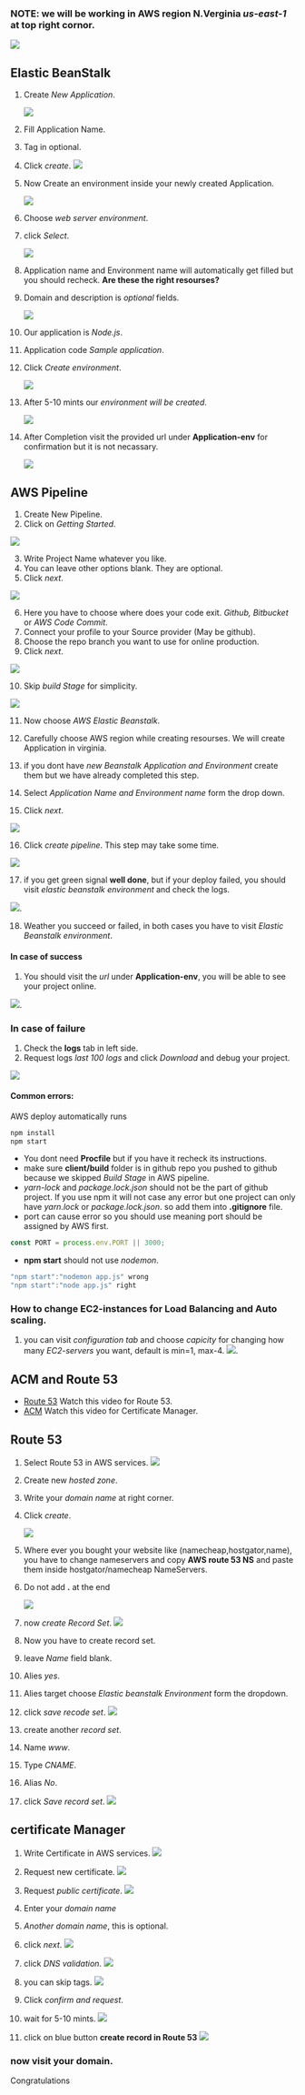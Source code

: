 ### NOTE: **we will be working in AWS region N.Verginia _us-east-1_ at top right cornor.**

![](images/region.png)

## Elastic BeanStalk

1. Create _New Application_.

   ![](images/bean1.png)

2. Fill Application Name.
3. Tag in optional.
4. Click _create_.
   ![](images/bean2.png)

5. Now Create an environment inside your newly created Application.

   ![](images/bean3.png)

6. Choose _web server environment_.
7. click _Select_.

   ![](images/bean4.png)

8. Application name and Environment name will automatically get filled but you should recheck. **Are these the right resourses?**
9. Domain and description is _optional_ fields.

   ![](images/bean5-1.png)

10. Our application is _Node.js_.
11. Application code _Sample application_.
12. Click _Create environment_.

    ![](images/bean5-2.png)

13. After 5-10 mints our _environment will be created_.

    ![](images/bean6.png)

14. After Completion visit the provided url under **Application-env** for confirmation but it is not necassary.

    ![](images/bean7.png)

## AWS Pipeline

1. Create New Pipeline.
2. Click on _Getting Started_.

![](images/pipeline1.png)

3. Write Project Name whatever you like.
4. You can leave other options blank. They are optional.
5. Click _next_.

![](images/pipeline2.png)

6. Here you have to choose where does your code exit. _Github, Bitbucket_ or _AWS Code Commit_.
7. Connect your profile to your Source provider (May be github).
8. Choose the repo branch you want to use for online production.
9. Click _next_.

![](images/pipeline3.png)

10. Skip _build Stage_ for simplicity.

![](images/pipeline4.png)

11. Now choose _AWS Elastic Beanstalk_.
12. Carefully choose AWS region while creating resourses. We will create Application in virginia.
13. if you dont have _new Beanstalk Application and Environment_ create them but we have already completed this step.

14. Select _Application Name and Environment name_ form the drop down.
15. Click _next_.

![](images/pipeline6.png)

16. Click _create pipeline_. This step may take some time.

![](images/pipeline7.png)

17. if you get green signal **well done**, but if your deploy failed, you should visit _elastic beanstalk environment_ and check the logs.

![](images/pipeline8.png).

18. Weather you succeed or failed, in both cases you have to visit _Elastic Beanstalk environment_.

#### In case of success

1. You should visit the _url_ under **Application-env**, you will be able to see your project online.

![](images/bean8.png).

### In case of failure

1. Check the **logs** tab in left side.
1. Request logs _last 100 logs_ and click _Download_ and debug your project.

![](images/bean10.png)

#### Common errors:

AWS deploy automatically runs

```bash
npm install
npm start
```

- You dont need **Procfile** but if you have it recheck its instructions.
- make sure **client/build** folder is in github repo you pushed to github because we skipped _Build Stage_ in AWS pipeline.
- _yarn-lock_ and _package.lock.json_ should not be the part of github project. If you use npm it will not case any error but one project can only have _yarn.lock_ or _package.lock.json_. so add them into **.gitignore** file.
- port can cause error so you should use meaning port should be assigned by AWS first.

```javascript
const PORT = process.env.PORT || 3000;
```

- **npm start** should not use _nodemon_.

```javascript
"npm start":"nodemon app.js" wrong
"npm start":"node app.js" right
```

### How to change EC2-instances for Load Balancing and Auto scaling.

1. you can visit _configuration tab_ and choose _capicity_ for changing how many _EC2-servers_ you want, default is min=1, max-4.
   ![](images/bean9.png).

## ACM and Route 53

- [Route 53](https://www.learningcrux.com/video/aws-lambda-serverless-architecture-bootcamp-build-5-apps/11/14) Watch this video for Route 53.
- [ACM](https://www.learningcrux.com/video/aws-lambda-serverless-architecture-bootcamp-build-5-apps/11/15) Watch this video for Certificate Manager.

## Route 53

1. Select Route 53 in AWS services.
   ![](images/route1.png)

2. Create new _hosted zone_.
3. Write your _domain name_ at right corner.
4. Click _create_.

   ![](images/route2.png)

5. Where ever you bought your website like (namecheap,hostgator,name), you have to change nameservers and copy **AWS route 53 NS** and paste them inside hostgator/namecheap NameServers.
6. Do not add **.** at the end

   ![](images/route6.png)

7. now _create Record Set_.
   ![](images/route3.png)

8. Now you have to create record set.
9. leave _Name_ field blank.
10. Alies _yes_.
11. Alies target choose _Elastic beanstalk Environment_ form the dropdown.
12. click _save recode set_.
    ![](images/route4.png)
13. create another _record set_.
14. Name _www_.
15. Type _CNAME_.
16. Alias _No_.
17. click _Save record set_.
    ![](images/route5.png)

## certificate Manager

1. Write Certificate in AWS services.
   ![](images/acm1.png)

2. Request new certificate.
   ![](images/acm2.png)

3. Request _public certificate_.
   ![](images/acm3.png)

4. Enter your _domain name_
5. _Another domain name_, this is optional.
6. click _next_.
   ![](images/acm4.png)

7. click _DNS validation_.
   ![](images/acm5.png)

8. you can skip tags.
   ![](images/acm6.png)

9. Click _confirm and request_.
10. wait for 5-10 mints.
    ![](images/acm7.png)
11. click on blue button **create record in Route 53**
    ![](images/acm8.png)

### now visit your domain.

Congratulations
